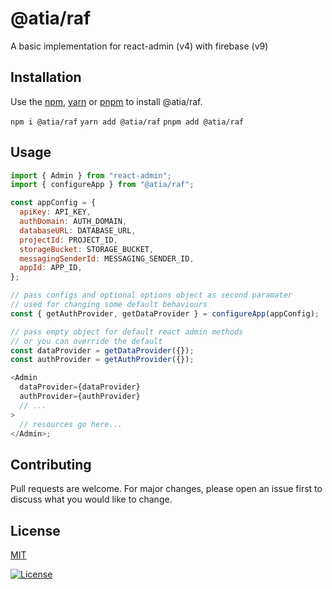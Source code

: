 # @atia/raf

A basic implementation for react-admin (v4) with firebase (v9)

## Installation

Use the [npm](https://www.npmjs.com/), [yarn](https://yarnpkg.com/) or [pnpm](https://pnpm.io/) to install @atia/raf.

`npm i @atia/raf`
`yarn add @atia/raf`
`pnpm add @atia/raf`

## Usage

```javascript
import { Admin } from "react-admin";
import { configureApp } from "@atia/raf";

const appConfig = {
  apiKey: API_KEY,
  authDomain: AUTH_DOMAIN,
  databaseURL: DATABASE_URL,
  projectId: PROJECT_ID,
  storageBucket: STORAGE_BUCKET,
  messagingSenderId: MESSAGING_SENDER_ID,
  appId: APP_ID,
};

// pass configs and optional options object as second paramater
// used for changing some default behaviours
const { getAuthProvider, getDataProvider } = configureApp(appConfig);

// pass empty object for default react admin methods
// or you can override the default
const dataProvider = getDataProvider({});
const authProvider = getAuthProvider({});

<Admin
  dataProvider={dataProvider}
  authProvider={authProvider}
  // ...
>
  // resources go here...
</Admin>;
```

## Contributing

Pull requests are welcome. For major changes, please open an issue first to discuss what you would like to change.

## License

[MIT](https://choosealicense.com/licenses/mit/)

[![License](https://img.shields.io/npm/l/react-admin-firebase.svg)](https://github.com/benwinding/react-admin-firebase/blob/master/LICENSE)
